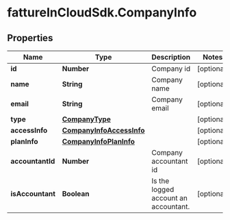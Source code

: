 # fattureInCloudSdk.CompanyInfo

## Properties

Name | Type | Description | Notes
------------ | ------------- | ------------- | -------------
**id** | **Number** | Company id | [optional] 
**name** | **String** | Company name | [optional] 
**email** | **String** | Company email | [optional] 
**type** | [**CompanyType**](CompanyType.md) |  | [optional] 
**accessInfo** | [**CompanyInfoAccessInfo**](CompanyInfoAccessInfo.md) |  | [optional] 
**planInfo** | [**CompanyInfoPlanInfo**](CompanyInfoPlanInfo.md) |  | [optional] 
**accountantId** | **Number** | Company accountant id | [optional] 
**isAccountant** | **Boolean** | Is the logged account an accountant. | [optional] 


